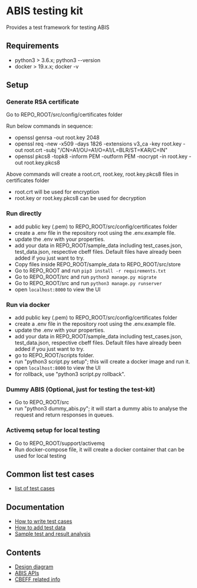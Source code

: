 # ABIS testing kit
Provides a test framework for testing ABIS

## Requirements
* python3 > 3.6.x; python3 --version
* docker > 19.x.x; docker -v

## Setup

### Generate RSA certificate
Go to REPO_ROOT/src/config/certificates folder

Run below commands in sequence:
* openssl genrsa -out root.key 2048
* openssl req -new -x509 -days 1826 -extensions v3_ca -key root.key -out root.crt -subj "/CN=A1/OU=A1/O=A1/L=BLR/ST=KAR/C=IN"
* openssl pkcs8 -topk8 -inform PEM -outform PEM -nocrypt -in root.key -out root.key.pkcs8

Above commands will create a root.crt, root.key, root.key.pkcs8 files in certificates folder
* root.crt will be used for encryption
* root.key or root.key.pkcs8 can be used for decryption


### Run directly
* add public key (.pem) to REPO_ROOT/src/config/certificates folder
* create a .env file in the repository root using the .env.example file.
* update the .env with your properties.
* add your data in REPO_ROOT/sample_data including test_cases.json, test_data.json, respective cbeff files. Default files have already been added if you just want to try.
* Copy files inside REPO_ROOT/sample_data to REPO_ROOT/src/store
* Go to REPO_ROOT and run `pip3 install -r requirements.txt`
* Go to REPO_ROOT/src and run `python3 manage.py migrate`
* Go to REPO_ROOT/src and run `python3 manage.py runserver`
* open `localhost:8000` to view the UI

### Run via docker
* add public key (.pem) to REPO_ROOT/src/config/certificates folder
* create a .env file in the repository root using the .env.example file.
* update the .env with your properties.
* add your data in REPO_ROOT/sample_data including test_cases.json, test_data.json, respective cbeff files. Default files have already been added if you just want to try.
* go to REPO_ROOT/scripts folder.
* run "python3 script.py setup"; this will create a docker image and run it.
* open `localhost:8000` to view the UI
* for rollback, use "python3 script.py rollback".

### Dummy ABIS (Optional, just for testing the test-kit)
* Go to REPO_ROOT/src
* run "python3 dummy_abis.py"; it will start a dummy abis to analyse the request and return responses in queues. 

### Activemq setup for local testing
* Go to REPO_ROOT/support/activemq
* Run docker-compose file, it will create a docker container that can be used for local testing

## Common list test cases
* [list of test cases](./docs/testcases.md)

## Documentation
* [How to write test cases](./docs/testcase.json.md)
* [How to add test data](./docs/personadata.md)
* [Sample test and result analysis](./docs/sample.md)


## Contents
* [Design diagram](./docs/images/ABIS-kit%20diagram.jpg)
* [ABIS APIs](./docs/apis.md)
* [CBEFF related info](./docs/cbeff.xml.md)